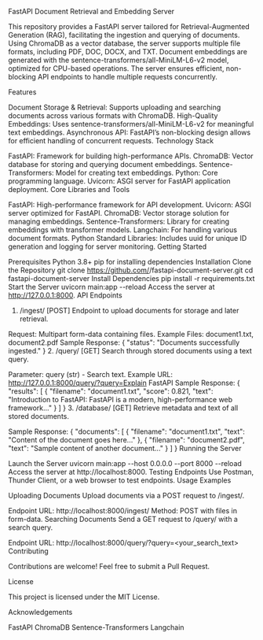FastAPI Document Retrieval and Embedding Server

This repository provides a FastAPI server tailored for Retrieval-Augmented Generation (RAG), facilitating the ingestion and querying of documents. Using ChromaDB as a vector database, the server supports multiple file formats, including PDF, DOC, DOCX, and TXT. Document embeddings are generated with the sentence-transformers/all-MiniLM-L6-v2 model, optimized for CPU-based operations. The server ensures efficient, non-blocking API endpoints to handle multiple requests concurrently.

Features

Document Storage & Retrieval: Supports uploading and searching documents across various formats with ChromaDB.
High-Quality Embeddings: Uses sentence-transformers/all-MiniLM-L6-v2 for meaningful text embeddings.
Asynchronous API: FastAPI’s non-blocking design allows for efficient handling of concurrent requests.
Technology Stack

FastAPI: Framework for building high-performance APIs.
ChromaDB: Vector database for storing and querying document embeddings.
Sentence-Transformers: Model for creating text embeddings.
Python: Core programming language.
Uvicorn: ASGI server for FastAPI application deployment.
Core Libraries and Tools

FastAPI: High-performance framework for API development.
Uvicorn: ASGI server optimized for FastAPI.
ChromaDB: Vector storage solution for managing embeddings.
Sentence-Transformers: Library for creating embeddings with transformer models.
Langchain: For handling various document formats.
Python Standard Libraries: Includes uuid for unique ID generation and logging for server monitoring.
Getting Started

Prerequisites
Python 3.8+
pip for installing dependencies
Installation
Clone the Repository
git clone https://github.com/<username>/fastapi-document-server.git
cd fastapi-document-server
Install Dependencies
pip install -r requirements.txt
Start the Server
uvicorn main:app --reload
Access the server at http://127.0.0.1:8000.
API Endpoints

1. /ingest/ [POST]
Endpoint to upload documents for storage and later retrieval.

Request: Multipart form-data containing files.
Example Files: document1.txt, document2.pdf
Sample Response:
{ "status": "Documents successfully ingested." }
2. /query/ [GET]
Search through stored documents using a text query.

Parameter: query (str) - Search text.
Example URL: http://127.0.0.1:8000/query/?query=Explain FastAPI
Sample Response:
{
  "results": [
    {
      "filename": "document1.txt",
      "score": 0.821,
      "text": "Introduction to FastAPI: FastAPI is a modern, high-performance web framework..."
    }
  ]
}
3. /database/ [GET]
Retrieve metadata and text of all stored documents.

Sample Response:
{
  "documents": [
    { "filename": "document1.txt", "text": "Content of the document goes here..." },
    { "filename": "document2.pdf", "text": "Sample content of another document..." }
  ]
}
Running the Server

Launch the Server
uvicorn main:app --host 0.0.0.0 --port 8000 --reload
Access the server at http://localhost:8000.
Testing Endpoints
Use Postman, Thunder Client, or a web browser to test endpoints.
Usage Examples

Uploading Documents
Upload documents via a POST request to /ingest/.

Endpoint URL: http://localhost:8000/ingest/
Method: POST with files in form-data.
Searching Documents
Send a GET request to /query/ with a search query.

Endpoint URL: http://localhost:8000/query/?query=<your_search_text>
Contributing

Contributions are welcome! Feel free to submit a Pull Request.


License

This project is licensed under the MIT License.

Acknowledgements

FastAPI
ChromaDB
Sentence-Transformers
Langchain
